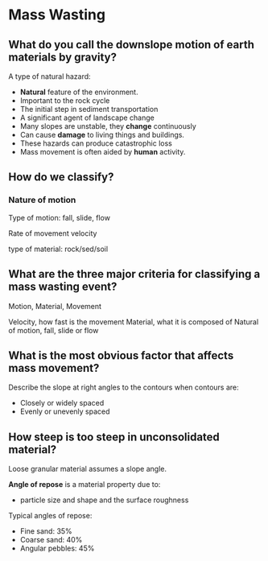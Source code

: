 # Mass Wasting

## What do you call the downslope motion of earth materials by gravity?

A type of natural hazard:

* **Natural** feature of the environment.
* Important to the rock cycle
* The initial step in sediment transportation
* A significant agent of landscape change
* Many slopes are unstable, they **change** continuously
* Can cause **damage** to living things and buildings.
* These hazards can produce catastrophic loss
* Mass movement is often aided by **human** activity.

## How do we classify?

### Nature of motion

Type of motion: fall, slide, flow

Rate of movement velocity

type of material: rock/sed/soil

## What are the three major criteria for classifying a mass wasting event?

Motion, Material, Movement

Velocity, how fast is the movement
Material, what it is composed of
Natural of motion, fall, slide or flow

## What is the most obvious factor that affects mass movement?

Describe the slope at right angles to the contours when contours are:

* Closely or widely spaced
* Evenly or unevenly spaced

## How steep is too steep in unconsolidated material?

Loose granular material assumes a slope angle.

**Angle of repose** is a material property due to:

* particle size and shape and the surface roughness

Typical angles of repose:

* Fine sand: 35%
* Coarse sand: 40%
* Angular pebbles: 45%

